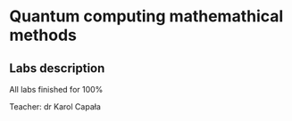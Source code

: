 # Quantum computing mathemathical methods

## Labs description

All labs finished for 100%

Teacher: dr Karol Capała
